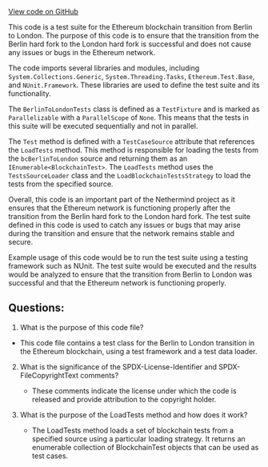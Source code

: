[View code on GitHub](https://github.com/NethermindEth/nethermind/src/Nethermind/Ethereum.Transition.Test/BerlinToLondonTests.cs)

This code is a test suite for the Ethereum blockchain transition from Berlin to London. The purpose of this code is to ensure that the transition from the Berlin hard fork to the London hard fork is successful and does not cause any issues or bugs in the Ethereum network. 

The code imports several libraries and modules, including `System.Collections.Generic`, `System.Threading.Tasks`, `Ethereum.Test.Base`, and `NUnit.Framework`. These libraries are used to define the test suite and its functionality. 

The `BerlinToLondonTests` class is defined as a `TestFixture` and is marked as `Parallelizable` with a `ParallelScope` of `None`. This means that the tests in this suite will be executed sequentially and not in parallel. 

The `Test` method is defined with a `TestCaseSource` attribute that references the `LoadTests` method. This method is responsible for loading the tests from the `bcBerlinToLondon` source and returning them as an `IEnumerable<BlockchainTest>`. The `LoadTests` method uses the `TestsSourceLoader` class and the `LoadBlockchainTestsStrategy` to load the tests from the specified source. 

Overall, this code is an important part of the Nethermind project as it ensures that the Ethereum network is functioning properly after the transition from the Berlin hard fork to the London hard fork. The test suite defined in this code is used to catch any issues or bugs that may arise during the transition and ensure that the network remains stable and secure. 

Example usage of this code would be to run the test suite using a testing framework such as NUnit. The test suite would be executed and the results would be analyzed to ensure that the transition from Berlin to London was successful and that the Ethereum network is functioning properly.
## Questions: 
 1. What is the purpose of this code file?
   - This code file contains a test class for the Berlin to London transition in the Ethereum blockchain, using a test framework and a test data loader.

2. What is the significance of the SPDX-License-Identifier and SPDX-FileCopyrightText comments?
   - These comments indicate the license under which the code is released and provide attribution to the copyright holder.

3. What is the purpose of the LoadTests method and how does it work?
   - The LoadTests method loads a set of blockchain tests from a specified source using a particular loading strategy. It returns an enumerable collection of BlockchainTest objects that can be used as test cases.